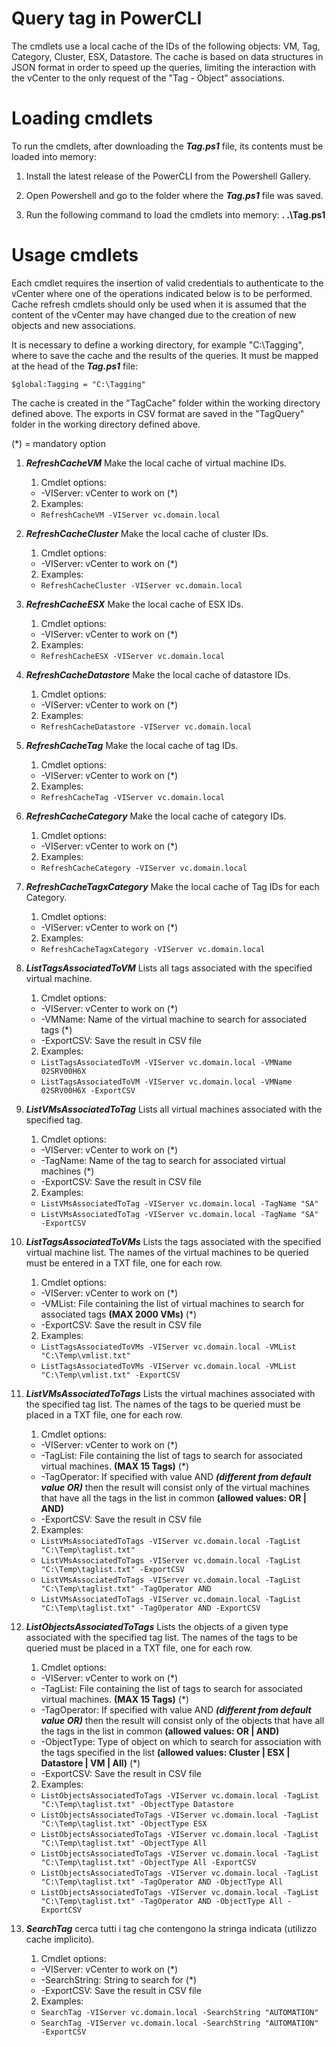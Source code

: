 # Query tag in PowerCLI

The cmdlets use a local cache of the IDs of the following objects: VM, Tag, Category, Cluster, ESX, Datastore. The cache is based on data structures in JSON format in order to speed up the queries, limiting the interaction with the vCenter to the only request of the "Tag - Object" associations.

# Loading cmdlets

To run the cmdlets, after downloading the ***Tag.ps1*** file, its contents must be loaded into memory:

1. Install the latest release of the PowerCLI from the Powershell Gallery. 

2. Open Powershell and go to the folder where the ***Tag.ps1*** file was saved.

3. Run the following command to load the cmdlets into memory: **. .\Tag.ps1**

# Usage cmdlets

Each cmdlet requires the insertion of valid credentials to authenticate to the vCenter where one of the operations indicated below is to be performed. Cache refresh cmdlets should only be used when it is assumed that the content of the vCenter may have changed due to the creation of new objects and new associations.

It is necessary to define a working directory, for example "C:\Tagging", where to save the cache and the results of the queries. It must be mapped at the head of the ***Tag.ps1*** file:

``$global:Tagging = "C:\Tagging"``

The cache is created in the "TagCache" folder within the working directory defined above.
The exports in CSV format are saved in the "TagQuery" folder in the working directory defined above.

(*) = mandatory option

1. ***RefreshCacheVM*** Make the local cache of virtual machine IDs.

	1. Cmdlet options:
	* -VIServer: vCenter to work on (*)

	2. Examples:
	* ``RefreshCacheVM -VIServer vc.domain.local``

2. ***RefreshCacheCluster*** Make the local cache of cluster IDs.

	1. Cmdlet options:
	* -VIServer: vCenter to work on (*)

	2. Examples:
	* ``RefreshCacheCluster -VIServer vc.domain.local``

3. ***RefreshCacheESX*** Make the local cache of ESX IDs.

	1. Cmdlet options:
	- -VIServer: vCenter to work on (*)

	2. Examples:
	- ``RefreshCacheESX -VIServer vc.domain.local``

4. ***RefreshCacheDatastore*** Make the local cache of datastore IDs.

	1. Cmdlet options:
	- -VIServer: vCenter to work on (*)

	2. Examples:
	- ``RefreshCacheDatastore -VIServer vc.domain.local``

5. ***RefreshCacheTag*** Make the local cache of tag IDs.

	1. Cmdlet options:
	- -VIServer: vCenter to work on (*)

	2. Examples:
	- ``RefreshCacheTag -VIServer vc.domain.local``

6. ***RefreshCacheCategory*** Make the local cache of category IDs.

	1. Cmdlet options:
	- -VIServer: vCenter to work on (*)

	2. Examples:
	- ``RefreshCacheCategory -VIServer vc.domain.local``

7. ***RefreshCacheTagxCategory*** Make the local cache of Tag IDs for each Category.

	1. Cmdlet options:
	- -VIServer: vCenter to work on (*)

	2. Examples:
	- ``RefreshCacheTagxCategory -VIServer vc.domain.local``

8. ***ListTagsAssociatedToVM*** Lists all tags associated with the specified virtual machine.

	1. Cmdlet options:
	- -VIServer: vCenter to work on (*)
	- -VMName: Name of the virtual machine to search for associated tags (*)
	- -ExportCSV: Save the result in CSV file

	2. Examples:
	- ``ListTagsAssociatedToVM -VIServer vc.domain.local -VMName 02SRV00H6X``
	- ``ListTagsAssociatedToVM -VIServer vc.domain.local -VMName 02SRV00H6X -ExportCSV``

9. ***ListVMsAssociatedToTag*** Lists all virtual machines associated with the specified tag.

	1. Cmdlet options:
	- -VIServer: vCenter to work on (*)
	- -TagName: Name of the tag to search for associated virtual machines (*)
	- -ExportCSV: Save the result in CSV file

	2. Examples:
	- ``ListVMsAssociatedToTag -VIServer vc.domain.local -TagName "SA"``
	- ``ListVMsAssociatedToTag -VIServer vc.domain.local -TagName "SA" -ExportCSV``

10. ***ListTagsAssociatedToVMs*** Lists the tags associated with the specified virtual machine list. The names of the virtual machines to be queried must be entered in a TXT file, one for each row.

	1. Cmdlet options:
	- -VIServer: vCenter to work on (*)
	- -VMList: File containing the list of virtual machines to search for associated tags **(MAX 2000 VMs)** (*)
	- -ExportCSV: Save the result in CSV file

	2. Examples:
	- ``ListTagsAssociatedToVMs -VIServer vc.domain.local -VMList "C:\Temp\vmlist.txt"``
	- ``ListTagsAssociatedToVMs -VIServer vc.domain.local -VMList "C:\Temp\vmlist.txt" -ExportCSV``

11. ***ListVMsAssociatedToTags*** Lists the virtual machines associated with the specified tag list. The names of the tags to be queried must be placed in a TXT file, one for each row.

	1. Cmdlet options:
	- -VIServer: vCenter to work on (*)
	- -TagList: File containing the list of tags to search for associated virtual machines. **(MAX 15 Tags)** (*)
	- -TagOperator: If specified with value AND ***(different from default value OR)*** then the result will consist only of the virtual machines that have all the tags in the list in common **(allowed values: OR | AND)**
	- -ExportCSV: Save the result in CSV file

	2. Examples:
	- ``ListVMsAssociatedToTags -VIServer vc.domain.local -TagList "C:\Temp\taglist.txt"``
	- ``ListVMsAssociatedToTags -VIServer vc.domain.local -TagList "C:\Temp\taglist.txt" -ExportCSV``
	- ``ListVMsAssociatedToTags -VIServer vc.domain.local -TagList "C:\Temp\taglist.txt" -TagOperator AND``
	- ``ListVMsAssociatedToTags -VIServer vc.domain.local -TagList "C:\Temp\taglist.txt" -TagOperator AND -ExportCSV``

12. ***ListObjectsAssociatedToTags*** Lists the objects of a given type associated with the specified tag list. The names of the tags to be queried must be placed in a TXT file, one for each row.

	1. Cmdlet options:
	- -VIServer: vCenter to work on (*)
	- -TagList: File containing the list of tags to search for associated virtual machines. **(MAX 15 Tags)** (*)
	- -TagOperator: If specified with value AND ***(different from default value OR)*** then the result will consist only of the objects that have all the tags in the list in common **(allowed values: OR | AND)**
	- -ObjectType: Type of object on which to search for association with the tags specified in the list **(allowed values: Cluster | ESX | Datastore | VM | All)** (*)
	- -ExportCSV: Save the result in CSV file

	2. Examples:
	- ``ListObjectsAssociatedToTags -VIServer vc.domain.local -TagList "C:\Temp\taglist.txt" -ObjectType Datastore``
	- ``ListObjectsAssociatedToTags -VIServer vc.domain.local -TagList "C:\Temp\taglist.txt" -ObjectType ESX``
	- ``ListObjectsAssociatedToTags -VIServer vc.domain.local -TagList "C:\Temp\taglist.txt" -ObjectType All``
	- ``ListObjectsAssociatedToTags -VIServer vc.domain.local -TagList "C:\Temp\taglist.txt" -ObjectType All -ExportCSV``
	- ``ListObjectsAssociatedToTags -VIServer vc.domain.local -TagList "C:\Temp\taglist.txt" -TagOperator AND -ObjectType All``
	- ``ListObjectsAssociatedToTags -VIServer vc.domain.local -TagList "C:\Temp\taglist.txt" -TagOperator AND -ObjectType All -ExportCSV``

13. ***SearchTag*** cerca tutti i tag che contengono la stringa indicata (utilizzo cache implicito). 

	1. Cmdlet options:
	- -VIServer: vCenter to work on (*)
	- -SearchString: String to search for (*)
	- -ExportCSV: Save the result in CSV file

	2. Examples:
	- ``SearchTag -VIServer vc.domain.local -SearchString "AUTOMATION"``
	- ``SearchTag -VIServer vc.domain.local -SearchString "AUTOMATION" -ExportCSV``

